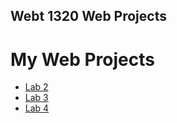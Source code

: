 ## Webt 1320 Web Projects

<h1>My Web Projects</h1>

<ul>
<li><a href="Lab 2/index.html" target="_blank">Lab 2</a></li>
<li><a href="Lab 3/index.html" target="_blank">Lab 3</a></li>
<li><a href="Lab 4/index.html" target="_blank">Lab 4</a></li>

</ul>